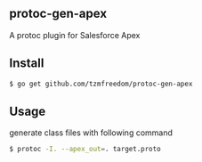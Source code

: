 ## protoc-gen-apex

A protoc plugin for Salesforce Apex

## Install

```bash
$ go get github.com/tzmfreedom/protoc-gen-apex
```

## Usage

generate class files with following command
```bash
$ protoc -I. --apex_out=. target.proto
```
